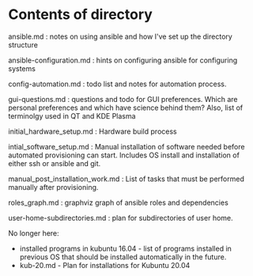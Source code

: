 # Contents of directory

ansible.md
: notes on using ansible and how I've set up the directory structure

ansible-configuration.md
: hints on configuring ansible for configuring systems

config-automation.md
: todo list and notes for automation process.

gui-questions.md
: questions and todo for GUI preferences. Which are personal preferences and which have science behind them? Also, list of terminolgy used in QT and KDE Plasma

initial_hardware_setup.md
: Hardware build process

intial_software_setup.md
: Manual installation of software needed before automated provisioning can start. Includes OS install and installation of either ssh or ansible and git. 

manual_post_installation_work.md
: List of tasks that must be performed manually after provisioning.

roles_graph.md
: graphviz graph of ansible roles and dependencies

user-home-subdirectories.md
: plan for subdirectories of user home.

No longer here:
* installed programs in kubuntu 16.04 - list of programs installed in previous OS that should be installed automatically in the future.
* kub-20.md - Plan for installations for Kubuntu 20.04